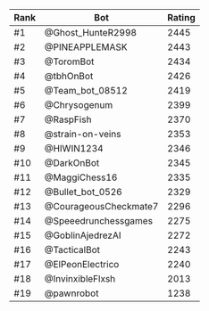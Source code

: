 Rank|Bot|Rating
---|---|---
#1|@Ghost_HunteR2998|2445
#2|@PINEAPPLEMASK|2443
#3|@ToromBot|2434
#4|@tbhOnBot|2426
#5|@Team_bot_08512|2419
#6|@Chrysogenum|2399
#7|@RaspFish|2370
#8|@strain-on-veins|2353
#9|@HIWIN1234|2346
#10|@DarkOnBot|2345
#11|@MaggiChess16|2335
#12|@Bullet_bot_0526|2329
#13|@CourageousCheckmate7|2296
#14|@Speeedrunchessgames|2275
#15|@GoblinAjedrezAI|2272
#16|@TacticalBot|2243
#17|@ElPeonElectrico|2240
#18|@InvinxibleFlxsh|2013
#19|@pawnrobot|1238
